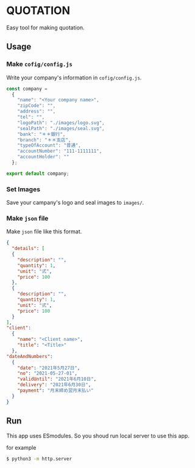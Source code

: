 # QUOTATION

Easy tool for making quotation.

## Usage

### Make `cofig/config.js`

Write your company's information in `cofig/config.js`.

```js
const company = 
  {
    "name": "<Your company name>",
    "zipCode": "",
    "address": "",
    "tel": "",
    "logoPath": "./images/logo.svg",
    "sealPath": "./images/seal.svg",
    "bank": "＊＊銀行",
    "branch": "＊＊支店",
    "typeOfAccount": "普通",
    "accountNumber": "111-1111111",
    "accountHolder": ""
  };

export default company;
```

### Set Images

Save your campany's logo and seal images to `images/`.

### Make `json` file

Make `json` file like this format.

```json
{
  "details": [
  {
    "description": "",
    "quantity": 1,
    "unit": "式",
    "price": 100
  },
  {
    "description": "",
    "quantity": 1,
    "unit": "式",
    "price": 100
  }
],
"client":
  {
    "name": "<Client name>",
    "title": "<Title>"
  },
"dateAndNumbers": 
  {
    "date": "2021年5月27日",
    "no": "2021-05-27-01",
    "validUntil": "2021年6月10日",
    "delivery": "2021年6月30日",
    "payment": "月末締め翌月末払い"
  }
}
```

## Run

This app uses ESmodules. So you shoud run local server to use this app.

for example

```sh
$ python3 -m http.server
```